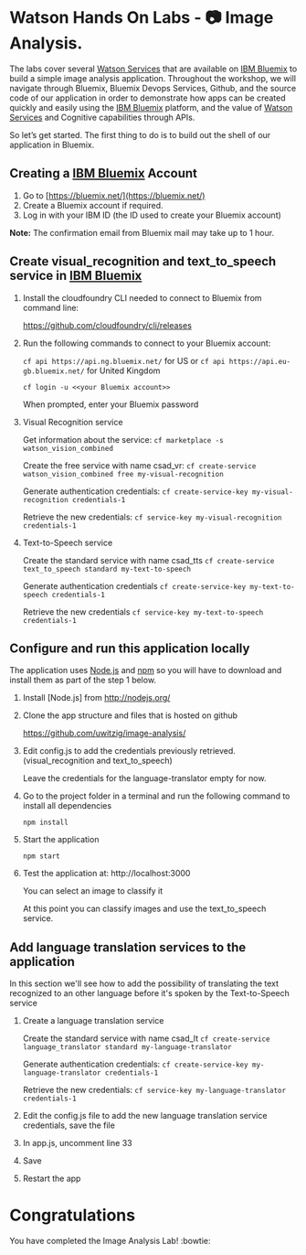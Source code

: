 # Watson Hands On Labs - 📷 Image Analysis.

The labs cover several [Watson Services][wdc_services] that are available on [IBM Bluemix][bluemix] to build a simple image analysis application. Throughout the workshop, we will navigate through Bluemix, Bluemix Devops Services, Github, and the source code of our application in order to demonstrate how apps can be created quickly and easily using the [IBM Bluemix][bluemix] platform, and the value of [Watson Services][wdc_services] and Cognitive capabilities through APIs.

So let’s get started. The first thing to do is to build out the shell of our application in Bluemix.

## Creating a [IBM Bluemix][bluemix] Account

  1. Go to [https://bluemix.net/](https://bluemix.net/)
  2. Create a Bluemix account if required.
  3. Log in with your IBM ID (the ID used to create your Bluemix account)

**Note:** The confirmation email from Bluemix mail may take up to 1 hour.


## Create visual_recognition and text_to_speech service in [IBM Bluemix][bluemix]

1. Install the cloudfoundry CLI needed to connect to Bluemix from command line:

   https://github.com/cloudfoundry/cli/releases

2. Run the following commands to connect to your Bluemix account:

    `cf api https://api.ng.bluemix.net/` for US or 
    `cf api https://api.eu-gb.bluemix.net/` for United Kingdom

    `cf login -u <<your Bluemix account>>`

    When prompted, enter your Bluemix password

3. Visual Recognition service

    Get information about the service: 
    `cf marketplace -s watson_vision_combined`

    Create the free service with name csad_vr: 
    `cf create-service watson_vision_combined free my-visual-recognition`

    Generate authentication credentials: 
    `cf create-service-key my-visual-recognition credentials-1`

    Retrieve the new credentials: 
    `cf service-key my-visual-recognition credentials-1`

4. Text-to-Speech service

    Create the standard service with name csad_tts `cf create-service text_to_speech standard my-text-to-speech`

    Generate authentication credentials `cf create-service-key my-text-to-speech credentials-1`

    Retrieve the new credentials `cf service-key my-text-to-speech credentials-1`


## Configure and run this application locally

The application uses [Node.js](http://nodejs.org/) and [npm](https://www.npmjs.com/) so you will have to download and install them as part of the step 1 below.

1. Install [Node.js] from http://nodejs.org/

2. Clone the app structure and files that is hosted on github

   https://github.com/uwitzig/image-analysis/


3. Edit config.js to add the credentials previously retrieved. (visual_recognition and text_to_speech)

   Leave the credentials for the language-translator empty for now.

4. Go to the project folder in a terminal and run the following command to install all dependencies

    `npm install`

5. Start the application

    `npm start`

6. Test the application at: http://localhost:3000

   You can select an image to classify it

   At this point you can classify images and use the text_to_speech service.

## Add language translation services to the application

In this section we'll see how to add the possibility of translating the text recognized to an other language before it's spoken by the Text-to-Speech service

1. Create a language translation service

    Create the standard service with name csad_lt `cf create-service language_translator standard my-language-translator`

    Generate authentication credentials: `cf create-service-key my-language-translator credentials-1`

    Retrieve the new credentials: `cf service-key my-language-translator credentials-1`

3. Edit the config.js file to add the new language translation service credentials, save the file

4. In app.js, uncomment line 33

5. Save

6. Restart the app

# Congratulations
You have completed the Image Analysis Lab! :bowtie:

[bluemix]: https://console.ng.bluemix.net/
[wdc_services]: http://www.ibm.com/smarterplanet/us/en/ibmwatson/developercloud/services-catalog.html
[lt_service]: http://www.ibm.com/smarterplanet/us/en/ibmwatson/developercloud/language-translation.html

